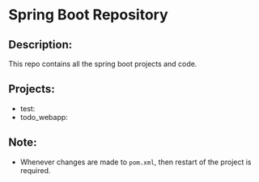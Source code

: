 # Spring Boot Repository

## Description:

This repo contains all the spring boot projects and code.


## Projects:

- test: 
- todo_webapp:


## Note:
- Whenever changes are made to `pom.xml`, then restart of the project is required.